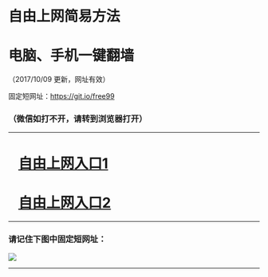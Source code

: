 ﻿# 自由上网简易方法

# 电脑、手机一键翻墙

（2017/10/09 更新，网址有效）

固定短网址：https://git.io/free99

### （微信如打不开，请转到浏览器打开）


***





# &nbsp;&nbsp; <a href="http://ft2063820438.fwq-tz-1001.info/fwqtz01.html?t=100900129172 " target="_blank">自由上网入口1</a>
# &nbsp;&nbsp; <a href="http://ft2368225169.fwq-tz-1002.info/fwqtz02.html?t=100900118941 " target="_blank">自由上网入口2</a>
***

### 请记住下图中固定短网址：

<img src="https://s3-us-west-2.amazonaws.com/fwq-1001/yjfq-20170905okok.png" /> 


***

